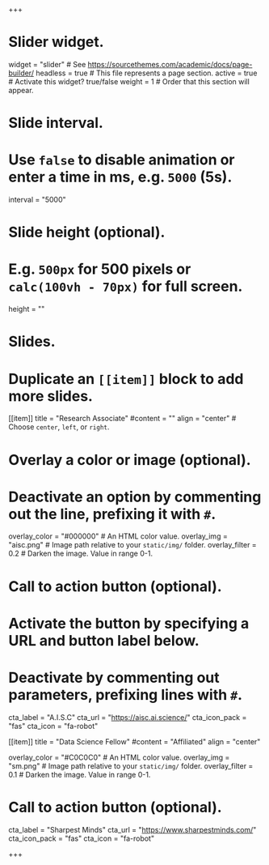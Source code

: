 +++
# Slider widget.
widget = "slider"  # See https://sourcethemes.com/academic/docs/page-builder/
headless = true  # This file represents a page section.
active = true  # Activate this widget? true/false
weight = 1  # Order that this section will appear.

# Slide interval.
# Use `false` to disable animation or enter a time in ms, e.g. `5000` (5s).
interval = "5000"

# Slide height (optional).
# E.g. `500px` for 500 pixels or `calc(100vh - 70px)` for full screen.
height = ""

# Slides.
# Duplicate an `[[item]]` block to add more slides.
[[item]]
  title = "Research Associate"
  #content = ""
  align = "center"  # Choose `center`, `left`, or `right`.

  # Overlay a color or image (optional).
  #   Deactivate an option by commenting out the line, prefixing it with `#`.
  overlay_color = "#000000"  # An HTML color value.
  overlay_img = "aisc.png"  # Image path relative to your `static/img/` folder.
  overlay_filter = 0.2  # Darken the image. Value in range 0-1.

  # Call to action button (optional).
  #   Activate the button by specifying a URL and button label below.
  #   Deactivate by commenting out parameters, prefixing lines with `#`.
  cta_label = "A.I.S.C"
  cta_url = "https://aisc.ai.science/"
  cta_icon_pack = "fas"
  cta_icon = "fa-robot"

[[item]]
  title = "Data Science Fellow"
  #content = "Affiliated"
  align = "center"

  overlay_color = "#C0C0C0"  # An HTML color value.
  overlay_img = "sm.png"  # Image path relative to your `static/img/` folder.
  overlay_filter = 0.1  # Darken the image. Value in range 0-1.

 # Call to action button (optional).
 
  cta_label = "Sharpest Minds"
  cta_url = "https://www.sharpestminds.com/"
  cta_icon_pack = "fas"
  cta_icon = "fa-robot"


+++
